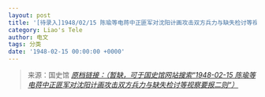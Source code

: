 ```yaml
---
layout: post
title: '[待录入]1948/02/15 陈瑜等电蒋中正匪军对沈阳计画攻击双方兵力与缺失检讨等视察要报二则'
category: Liao's Tele
author: 电文
tags: 分类
date: '1948-02-15 00:00:00 +0000'
---
```



> 来源：国史馆 [*原档链接：（暂缺，可于国史馆网站搜索“1948-02-15 陈瑜等电蒋中正匪军对沈阳计画攻击双方兵力与缺失检讨等视察要报二则“）*]()
